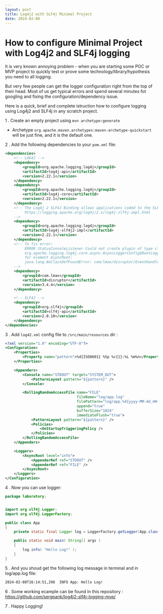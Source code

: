```yaml
---
layout: post
title: Log4j2 with SLF4j Minimal Project
date: 2024-02-08
---
```


# How to configure Minimal Project with Log4j2 and SLF4j logging

It is very known annoying problem - when you are starting some POC or MVP project to quickly test or prove some technology/library/hypothesis 
you need to all logging.

But very few people can get the logger configuration right from the top of their head. Most of us get typical errors and spend several minutes 
fot googling and fixing the configuration/dependency issue.

Here is a quick, brief and complete istruction how to configure logging using Log4j2 and SLF4j in any scratch project.

1 . Create an empty project using `mvn archetype:generate`
  - Archetype `org.apache.maven.archetypes:maven-archetype-quickstart` will be just fine, and it is the default one.

2 . Add the following dependencies to your `pom.xml` file:
```xml
<dependencies>
    <!-- LOG4J -->
    <dependency>
        <groupId>org.apache.logging.log4j</groupId>
        <artifactId>log4j-api</artifactId>
        <version>2.22.1</version>
    </dependency>
    <dependency>
        <groupId>org.apache.logging.log4j</groupId>
        <artifactId>log4j-core</artifactId>
        <version>2.22.1</version>
    </dependency>
    <!-- The Log4j 2 SLF4J Binding allows applications coded to the SLF4J API to use Log4j 2 as the implementation.
         https://logging.apache.org/log4j/2.x/log4j-slf4j-impl.html
    -->
    <dependency>
        <groupId>org.apache.logging.log4j</groupId>
        <artifactId>log4j-slf4j2-impl</artifactId>
        <version>2.22.1</version>
    </dependency>
    <!-- To fix error:
         ERROR StatusConsoleListener Could not create plugin of type class
         org.apache.logging.log4j.core.async.AsyncLoggerConfig$RootLogger
         for element AsyncRoot:
         java.lang.NoClassDefFoundError: com/lmax/disruptor/EventHandler
    -->
    <dependency>
        <groupId>com.lmax</groupId>
        <artifactId>disruptor</artifactId>
        <version>3.4.4</version>
    </dependency>

    <!-- SLF4J -->
    <dependency>
        <groupId>org.slf4j</groupId>
        <artifactId>slf4j-api</artifactId>
        <version>2.0.10</version>
    </dependency>
</dependencies>
```

3 . Add `log42.xml` config file to `/src/main/resources` dir :
```xml
<?xml version="1.0" encoding="UTF-8"?>
<Configuration>
    <Properties>
        <Property name="pattern">%d{ISO8601} %5p %c{1}:%L %m%n</Property>
    </Properties>

    <Appenders>
        <Console name="STDOUT" target="SYSTEM_OUT">
            <PatternLayout pattern="${pattern}" />
        </Console>

        <RollingRandomAccessFile name="FILE"
                                 fileName="log/app.log"
                                 filePattern="log/app.%d{yyyy-MM-dd_HH-mm-ss}.log"
                                 append="true"
                                 bufferSize="1024"
                                 immediateFlush="true">
            <PatternLayout pattern="${pattern}" />
            <Policies>
                <OnStartupTriggeringPolicy />
            </Policies>
        </RollingRandomAccessFile>
    </Appenders>

    <Loggers>
        <AsyncRoot level="info">
            <AppenderRef ref="STDOUT" />
            <AppenderRef ref="FILE" />
        </AsyncRoot>
    </Loggers>
</Configuration>
```

4 . Now you can use logger:
```java
package laboratory;


import org.slf4j.Logger;
import org.slf4j.LoggerFactory;

public class App
{
    private static final Logger log = LoggerFactory.getLogger(App.class);

    public static void main( String[] args )
    {
        log.info( "Hello Log!" );
    }
}
```

5 . And you shoud get the following log message in terminal and in log/app.log file:
```bash
2024-02-08T16:14:51,298  INFO App: Hello Log!
```

6 . Some working ecample can be found in this repository : <https://github.com/sergpank/log4j2-slf4j-logging-mvp/>

7 . Happy Logging!
